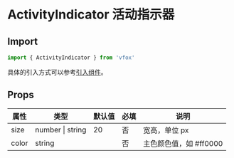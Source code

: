 # ActivityIndicator 活动指示器

## Import

```JavaScript
import { ActivityIndicator } from 'vfox'
```

具体的引入方式可以参考[引入组件](../guide/import.md)。

## Props

| 属性  | 类型             | 默认值 | 必填 | 说明                   |
| ----- | ---------------- | ------ | ---- | ---------------------- |
| size  | number \| string | 20     | 否   | 宽高，单位 px          |
| color | string           |        | 否   | 主色颜色值，如 #ff0000 |
